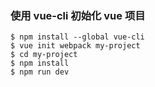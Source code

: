 ### 使用 vue-cli 初始化 vue 项目
```
$ npm install --global vue-cli
$ vue init webpack my-project
$ cd my-project
$ npm install
$ npm run dev
```
